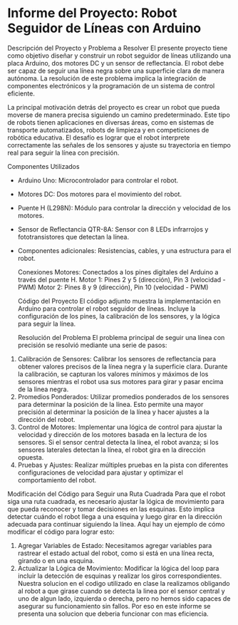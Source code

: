 # Informe del Proyecto: Robot Seguidor de Líneas con Arduino

  Descripción del Proyecto y Problema a Resolver
El presente proyecto tiene como objetivo diseñar y construir un robot seguidor de líneas utilizando una placa Arduino, dos motores DC y un sensor de reflectancia. El robot debe ser capaz de seguir una línea negra sobre una superficie clara de manera autónoma. La resolución de este problema implica la integración de componentes electrónicos y la programación de un sistema de control eficiente.

La principal motivación detrás del proyecto es crear un robot que pueda moverse de manera precisa siguiendo un camino predeterminado. Este tipo de robots tienen aplicaciones en diversas áreas, como en sistemas de transporte automatizados, robots de limpieza y en competiciones de robótica educativa. El desafío es lograr que el robot interprete correctamente las señales de los sensores y ajuste su trayectoria en tiempo real para seguir la línea con precisión.

  Componentes Utilizados
- Arduino Uno: Microcontrolador para controlar el robot.
- Motores DC: Dos motores para el movimiento del robot.
- Puente H (L298N): Módulo para controlar la dirección y velocidad de los motores.
- Sensor de Reflectancia QTR-8A: Sensor con 8 LEDs infrarrojos y fototransistores que detectan la línea.
- Componentes adicionales: Resistencias, cables, y una estructura para el robot.

  Conexiones
Motores: Conectados a los pines digitales del Arduino a través del puente H.
Motor 1: Pines 2 y 5 (dirección), Pin 3 (velocidad - PWM)
Motor 2: Pines 8 y 9 (dirección), Pin 10 (velocidad - PWM)

  Código del Proyecto
El código adjunto muestra la implementación en Arduino para controlar el robot seguidor de líneas. Incluye la configuración de los pines, la calibración de los sensores, y la lógica para seguir la línea.

  Resolución del Problema
El problema principal de seguir una línea con precisión se resolvió mediante una serie de pasos:

1. Calibración de Sensores: Calibrar los sensores de reflectancia para obtener valores precisos de la línea negra y la superficie clara. Durante la calibración, se capturan los valores mínimos y máximos de los sensores mientras el robot usa sus motores para girar y pasar encima de la linea negra.
2. Promedios Ponderados: Utilizar promedios ponderados de los sensores para determinar la posición de la línea. Esto permite una mayor precisión al determinar la posición de la línea y hacer ajustes a la dirección del robot.
3. Control de Motores: Implementar una lógica de control para ajustar la velocidad y dirección de los motores basada en la lectura de los sensores. Si el sensor central detecta la línea, el robot avanza; si los sensores laterales detectan la línea, el robot gira en la dirección opuesta.
4. Pruebas y Ajustes: Realizar múltiples pruebas en la pista con diferentes configuraciones de velocidad para ajustar y optimizar el comportamiento del robot.

  Modificación del Código para Seguir una Ruta Cuadrada
Para que el robot siga una ruta cuadrada, es necesario ajustar la lógica de movimiento para que pueda reconocer y tomar decisiones en las esquinas. Esto implica detectar cuándo el robot llega a una esquina y luego girar en la dirección adecuada para continuar siguiendo la línea. Aquí hay un ejemplo de cómo modificar el código para lograr esto:

1. Agregar Variables de Estado: Necesitamos agregar variables para rastrear el estado actual del robot, como si está en una línea recta, girando o en una esquina.
2. Actualizar la Lógica de Movimiento: Modificar la lógica del loop para incluir la detección de esquinas y realizar los giros correspondientes.
Nuestra solucion en el codigo utilizado en clase la realizamos obligando al robot a que girase cuando se detecta la linea por el sensor central y uno de algun lado, izquierda o derecha, pero no hemos sido capaces de asegurar su funcionamiento sin fallos. Por eso en este informe se presenta una solucion que deberia funcionar con mas eficiencia.


